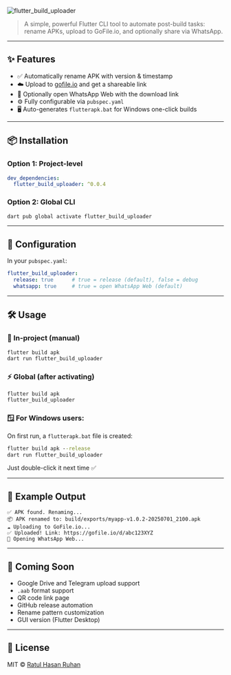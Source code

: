 ![flutter_build_uploader](https://github.com/user-attachments/assets/f8aedfe4-81b5-4c5f-b7a1-7fbff94e7ee2)

> A simple, powerful Flutter CLI tool to automate post-build tasks: rename APKs, upload to GoFile.io, and optionally share via WhatsApp.

---

## ✨ Features

* ✅ Automatically rename APK with version & timestamp
* ☁️ Upload to [gofile.io](https://gofile.io) and get a shareable link
* 💬 Optionally open WhatsApp Web with the download link
* ⚙️ Fully configurable via `pubspec.yaml`
* 🖥️ Auto-generates `flutterapk.bat` for Windows one-click builds

---

## 📦 Installation

### Option 1: Project-level

```yaml
dev_dependencies:
  flutter_build_uploader: ^0.0.4
```

### Option 2: Global CLI

```bash
dart pub global activate flutter_build_uploader
```

---

## 🔧 Configuration

In your `pubspec.yaml`:

```yaml
flutter_build_uploader:
  release: true      # true = release (default), false = debug
  whatsapp: true     # true = open WhatsApp Web (default)
```

---

## 🛠️ Usage

### 🔁 In-project (manual)

```bash
flutter build apk
dart run flutter_build_uploader
```

### ⚡ Global (after activating)

```bash
flutter build apk
flutter_build_uploader
```

### 🪟 For Windows users:

On first run, a `flutterapk.bat` file is created:

```bat
flutter build apk --release
dart run flutter_build_uploader
```

Just double-click it next time ✅

---

## 🧪 Example Output

```
✅ APK found. Renaming...
📦 APK renamed to: build/exports/myapp-v1.0.2-20250701_2100.apk
☁️ Uploading to GoFile.io...
✅ Uploaded! Link: https://gofile.io/d/abc123XYZ
💬 Opening WhatsApp Web...
```

---

## 🧠 Coming Soon

* Google Drive and Telegram upload support
* `.aab` format support
* QR code link page
* GitHub release automation
* Rename pattern customization
* GUI version (Flutter Desktop)

---

## 📄 License

MIT © [Ratul Hasan Ruhan](https://ratulhasanruhan.github.io)

